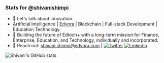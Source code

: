 ### Stats for [@shivanishimpi](https://github.com/shivanishimpi/)

- 🚀 Let's talk about innovation.
- Artificial Intelligence | [Edvora](https://edvora.com) | Blockchain | Full-stack Development | Education Technology.
- 🔭 Building the future of Edtech+ with a long-term mission for Finance, Enterprise, Education, and Technology, individually and incorporated.
- 🔗 Reach out: [shivani.shimpi@edvora.com](https://mailto:shivani.shimpi@edvora.com) | [![Twitter][1.2]][1] [![LinkedIn][2.2]][2]

[1.2]: https://user-images.githubusercontent.com/26264600/88994487-151cad00-d31b-11ea-8795-da01dd1f29d7.png
[2.2]: https://user-images.githubusercontent.com/26264600/88994287-99226500-d31a-11ea-9a80-a91afd654777.png

[1]: https://twitter.com/ShimpiShivani
[2]: https://www.linkedin.com/in/shivani-shimpi-5113a8170/

![Shivani's GitHub stats](https://github-readme-stats.vercel.app/api?username=shivanishimpi&show_icons=true&theme=great-gatsby) 


